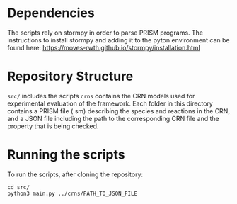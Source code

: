 # Dependencies
The scripts rely on stormpy in order to parse PRISM programs. The instructions to install stormpy and adding it to the pyton environment can be found here: https://moves-rwth.github.io/stormpy/installation.html


# Repository Structure
`src/` includes the scripts
`crns` contains the CRN models used for experimental evaluation of the framework. Each folder in this directory contains a PRISM file (.sm) describing the species and reactions in the CRN, and a JSON file including the path to the corresponding CRN file and the property that is being checked.

# Running the scripts
To run the scripts, after cloning the repository:

```
cd src/
python3 main.py ../crns/PATH_TO_JSON_FILE
```